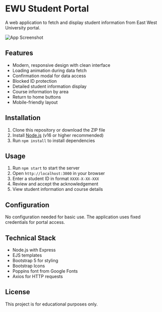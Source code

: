 # EWU Student Portal

A web application to fetch and display student information from East West University portal.

![App Screenshot](https://via.placeholder.com/800x500?text=EWU+Student+Portal+Screenshot)

## Features

- Modern, responsive design with clean interface
- Loading animation during data fetch
- Confirmation modal for data access
- Blocked ID protection
- Detailed student information display
- Course information by area
- Return to home buttons
- Mobile-friendly layout

## Installation

1. Clone this repository or download the ZIP file
2. Install [Node.js](https://nodejs.org/) (v16 or higher recommended)
3. Run `npm install` to install dependencies

## Usage

1. Run `npm start` to start the server
2. Open `http://localhost:3000` in your browser
3. Enter a student ID in format `XXXX-X-XX-XXX`
4. Review and accept the acknowledgement
5. View student information and course details

## Configuration

No configuration needed for basic use. The application uses fixed credentials for portal access.

## Technical Stack

- Node.js with Express
- EJS templates
- Bootstrap 5 for styling
- Bootstrap Icons
- Poppins font from Google Fonts
- Axios for HTTP requests

## License

This project is for educational purposes only.